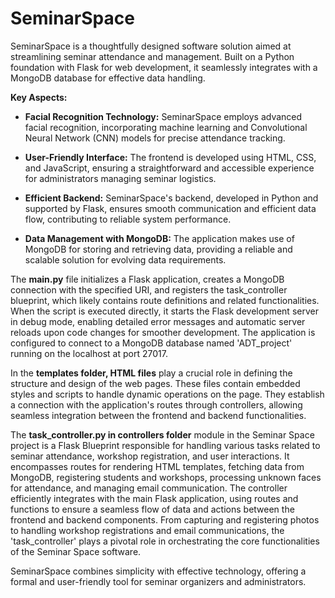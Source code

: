 # SeminarSpace
SeminarSpace is a thoughtfully designed software solution aimed at streamlining seminar attendance and management. Built on a Python foundation with Flask for web development, it seamlessly integrates with a MongoDB database for effective data handling.

**Key Aspects:**
- **Facial Recognition Technology:** SeminarSpace employs advanced facial recognition, incorporating machine learning and Convolutional Neural Network (CNN) models for precise attendance tracking.

- **User-Friendly Interface:** The frontend is developed using HTML, CSS, and JavaScript, ensuring a straightforward and accessible experience for administrators managing seminar logistics.

- **Efficient Backend:** SeminarSpace's backend, developed in Python and supported by Flask, ensures smooth communication and efficient data flow, contributing to reliable system performance.

- **Data Management with MongoDB:** The application makes use of MongoDB for storing and retrieving data, providing a reliable and scalable solution for evolving data requirements.


The **main.py** file initializes a Flask application, creates a MongoDB connection with the specified URI, and registers the task_controller blueprint, which likely contains route definitions and related functionalities. When the script is executed directly, it starts the Flask development server in debug mode, enabling detailed error messages and automatic server reloads upon code changes for smoother development. The application is configured to connect to a MongoDB database named 'ADT_project' running on the localhost at port 27017.

In the **templates folder, HTML files** play a crucial role in defining the structure and design of the web pages. These files contain embedded styles and scripts to handle dynamic operations on the page. They establish a connection with the application's routes through controllers, allowing seamless integration between the frontend and backend functionalities.

The **task_controller.py in controllers folder** module in the Seminar Space project is a Flask Blueprint responsible for handling various tasks related to seminar attendance, workshop registration, and user interactions. It encompasses routes for rendering HTML templates, fetching data from MongoDB, registering students and workshops, processing unknown faces for attendance, and managing email communication. The controller efficiently integrates with the main Flask application, using routes and functions to ensure a seamless flow of data and actions between the frontend and backend components. From capturing and registering photos to handling workshop registrations and email communications, the 'task_controller' plays a pivotal role in orchestrating the core functionalities of the Seminar Space software.

SeminarSpace combines simplicity with effective technology, offering a formal and user-friendly tool for seminar organizers and administrators.
